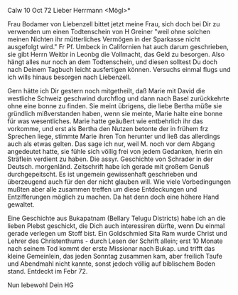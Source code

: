  Calw 10 Oct 72
Lieber Herrmann <Mögl>*

Frau Bodamer von Liebenzell bittet jetzt meine Frau, sich doch bei Dir zu verwenden um einen Todtenschein von H Greiner "weil ohne solchen meinen Nichten ihr mütterliches Vermögen in der Sparkasse nicht ausgefolgt wird." Fr Pf. Umbeck in Californien hat auch darum geschrieben, sie gibt Herrn Weitbr in Leonbg die Vollmacht, das Geld zu besorgen. Also hängt alles nur noch an dem Todtenschein, und diesen solltest Du doch nach Deinem Tagbuch leicht ausfertigen können. Versuchs einmal flugs und ich wills hinaus besorgen nach Liebenzell.

Gern hätte ich Dir gestern noch mitgetheilt, daß Marie mit David die westliche Schweiz geschwind durchflog und dann nach Basel zurückkehrte ohne eine bonne zu finden. Sie meint übrigens, die liebe Bertha müße sie gründlich mißverstanden haben, wenn sie meinte, Marie halte eine bonne für was wesentliches. Marie hatte geäußert wie entbehrlich ihr das vorkomme, und erst als Bertha den Nutzen betonte der in frühem frz Sprechen liege, stimmte Marie ihren Ton herunter und ließ das allerdings auch als etwas gelten. Das sage ich nur, weil M. noch vor dem Abgang angedeutet hatte, sie fühle sich völlig frei von jedem Gedanken, hierin ein Sträflein verdient zu haben. 
Die assyr. Geschichte von Schrader in der Deutsch. morgenländ. Zeitschrift habe ich gerade mit großem Genuß durchgepeitscht. Es ist ungemein gewissenhaft geschrieben und überzeugend auch für den der nicht glauben will. Wie viele Vorbedingungen mußten aber alle zusammen treffen um diese Entdeckungen und Entzifferungen möglich zu machen. Da hat denn doch eine höhere Hand gewaltet.

Eine Geschichte aus Bukapatnam (Bellary Telugu Districts) habe ich an die lieben Plebst geschickt, die Dich auch interessiren dürfte, wenn Du einmal gerade verlegen um Stoff bist. Ein Goldschmied Sita Ram wurde Christ und Lehrer des Christenthums - durch Lesen der Schrift allein; erst 10 Monate nach seinem Tod kommt der erste Missionar nach Bukap. und trifft das kleine Gemeinlein, das jeden Sonntag zusammen kam, aber freilich Taufe und Abendmahl nicht kannte, sonst jedoch völlig auf biblischem Boden stand. Entdeckt im Febr 72.

 Nun lebewohl
 Dein HG
